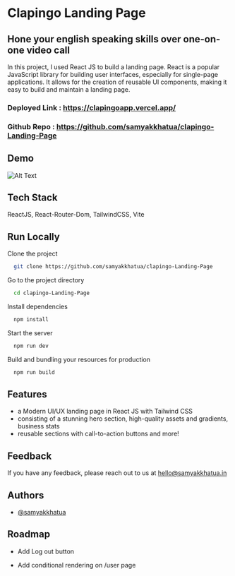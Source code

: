 # Clapingo Landing Page
## Hone your english speaking skills over one-on-one video call

In this project, I used React JS to build a landing page. React is a popular JavaScript library for building user interfaces, especially for single-page applications. It allows for the creation of reusable UI components, making it easy to build and maintain a landing page.

### Deployed Link : https://clapingoapp.vercel.app/
### Github Repo : https://github.com/samyakkhatua/clapingo-Landing-Page


## Demo

![Alt Text](https://media.giphy.com/media/AXK99IqSdSMjbmP4Mn/giphy.gif)


## Tech Stack

ReactJS, React-Router-Dom, TailwindCSS, Vite


## Run Locally

Clone the project

```bash
  git clone https://github.com/samyakkhatua/clapingo-Landing-Page 
```

Go to the project directory

```bash
  cd clapingo-Landing-Page
```

Install dependencies

```bash
  npm install
```

Start the server

```bash
  npm run dev
```

Build and bundling your resources for production 

```bash
  npm run build
```



## Features

- a Modern UI/UX landing page in React JS with Tailwind CSS
- consisting of a stunning hero section, high-quality assets and gradients, business stats
- reusable sections with call-to-action buttons and more!



## Feedback

If you have any feedback, please reach out to us at hello@samyakkhatua.in


## Authors

- [@samyakkhatua](https://www.github.com/samyakkhatua)

## Roadmap

- Add Log out button

- Add conditional rendering on /user page




